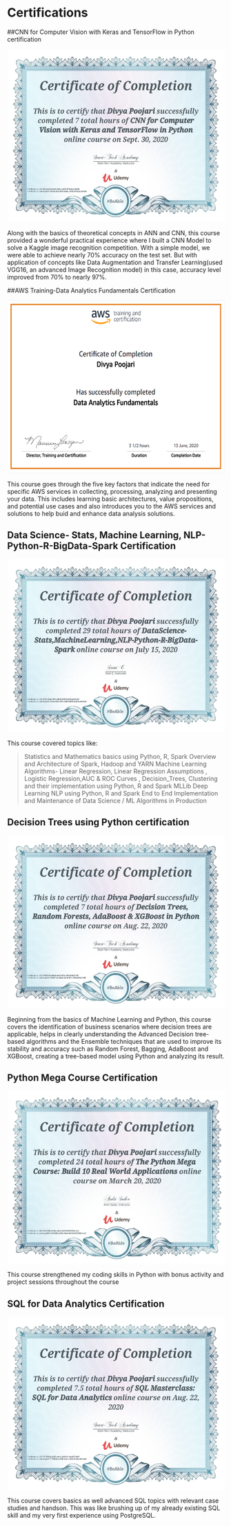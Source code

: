 # Certifications

##CNN for Computer Vision with Keras and TensorFlow in Python certification
<p align="center">
  <img width="600" height="400" src="Certificates/CNN for Computer Vision with Keras and TensorFlow in Python.jpg">
</p>

Along with the basics of theoretical concepts in ANN and CNN, this course provided a wonderful practical experience where I built a CNN Model to solve a Kaggle image recognition competition. With a simple model, we were able to  achieve nearly 70% accuracy on the test set. But with application of concepts like Data Augmentation and Transfer Learning(used VGG16, an advanced Image Recognition model) in this case, accuracy level improved from 70% to nearly 97%.

##AWS Training-Data Analytics Fundamentals Certification
<p align="center">
  <img width="600" height="400" src="Certificates/AWS Training-Data Analytics Fundamentals.PNG">
</p>

This course goes through the five key factors that indicate the need for specific AWS services in collecting, processing, analyzing and presenting your data. This includes learning basic architectures, value propositions, and potential use cases and also introduces you to the AWS services and solutions to help buid and enhance data analysis solutions.

## Data Science- Stats, Machine Learning, NLP-Python-R-BigData-Spark Certification
<p align="center">
  <img width="600" height="400" src="Certificates/Data Science- Stats, Machine Learning, NLP-Python-R-BigData-Spark Certificate.jpg">
</p>

This course covered topics like:
> Statistics and Mathematics basics using Python, R, Spark
> Overview and Architecture of Spark, Hadoop and YARN
> Machine Learning Algorithms- Linear Regression, Linear Regression Assumptions , Logistic Regression,AUC & ROC Curves , Decision_Trees, Clustering and their implementation using Python, R and Spark MLLib
> Deep Learning
> NLP using Python, R and Spark
> End to End Implementation and Maintenance of Data Science / ML Algorithms in Production


## Decision Trees using Python certification
<p align="center">
  <img width="600" height="400" src="Certificates/Decision Trees using Python certificate.jpg">
</p>

Beginning from the basics of Machine Learning and Python, this course covers the identification of business scenarios where decision trees are applicable, helps in clearly understanding the Advanced Decision tree-based algorithms and the Ensemble techniques that are used to improve its stability and accuracy such as Random Forest, Bagging, AdaBoost and XGBoost, creating a tree-based model using Python and analyzing its result.

## Python Mega Course Certification

<p align="center">
  <img width="600" height="400" src="Certificates/Python Mega Course.PNG">
</p>

This course strengthened my coding skills in Python with bonus activity and project sessions throughout the course

## SQL for Data Analytics Certification

<p align="center">
  <img width="600" height="400" src="Certificates/SQL for Data Analytics.jpg">
</p>

This course covers basics as well advanced SQL topics with relevant case studies and handson. This was like brushing up of my already existing SQL skill and my very first experience using PostgreSQL.
 
